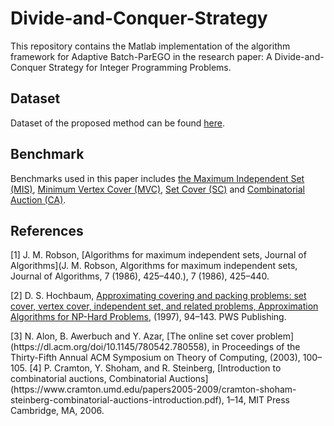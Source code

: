 # Divide-and-Conquer-Strategy
This repository contains the Matlab implementation of the algorithm framework for Adaptive Batch-ParEGO in the research paper: A Divide-and-Conquer Strategy for Integer Programming Problems.


## Dataset
Dataset of the proposed method can be found [here](https://drive.google.com/drive/folders/15MoqpG_FaMdh3ALYhfIvz34nszzy8o9Y?dmr=1&ec=wgc-drive-hero-goto).

## Benchmark
Benchmarks used in this paper includes [the Maximum Independent Set (MIS)](https://dx.doi.org/https://doi.org/10.1016/0196-6774(86)90032-5), [Minimum Vertex Cover (MVC)](https://hochbaum.ieor.berkeley.edu/html/pub/Approx-Alg-book-ch3.pdf), [Set Cover (SC)](https://dl.acm.org/doi/10.1145/780542.780558) and [Combinatorial Auction (CA)](https://www.cramton.umd.edu/papers2005-2009/cramton-shoham-steinberg-combinatorial-auctions-introduction.pdf).


## References
<a name="1">
</a>

[1] J. M. Robson, [Algorithms for maximum independent sets, Journal of Algorithms](J. M. Robson, Algorithms for maximum independent sets, Journal of Algorithms, 7 (1986), 425–440.), 7 (1986), 425–440.

<a name="2">
</a>

[2] D. S. Hochbaum, [Approximating covering and packing problems: set cover, vertex cover, independent set, and related problems, Approximation Algorithms for NP-Hard Problems](https://hochbaum.ieor.berkeley.edu/html/pub/Approx-Alg-book-ch3.pdf), (1997), 94–143. PWS Publishing.

<a name="3">
</a>
[3] N. Alon, B. Awerbuch and Y. Azar, [The online set cover problem](https://dl.acm.org/doi/10.1145/780542.780558), in Proceedings of the Thirty-Fifth Annual ACM Symposium on Theory of Computing, (2003), 100–105.

<a name="4">
</a>
[4] P. Cramton, Y. Shoham, and R. Steinberg, [Introduction to combinatorial auctions, Combinatorial Auctions](https://www.cramton.umd.edu/papers2005-2009/cramton-shoham-steinberg-combinatorial-auctions-introduction.pdf), 1–14, MIT Press Cambridge, MA, 2006.

